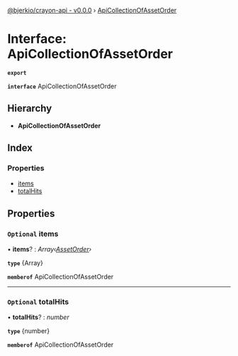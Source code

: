 [@bjerkio/crayon-api - v0.0.0](../README.md) › [ApiCollectionOfAssetOrder](apicollectionofassetorder.md)

# Interface: ApiCollectionOfAssetOrder

**`export`** 

**`interface`** ApiCollectionOfAssetOrder

## Hierarchy

* **ApiCollectionOfAssetOrder**

## Index

### Properties

* [items](apicollectionofassetorder.md#optional-items)
* [totalHits](apicollectionofassetorder.md#optional-totalhits)

## Properties

### `Optional` items

• **items**? : *Array‹[AssetOrder](assetorder.md)›*

**`type`** {Array<AssetOrder>}

**`memberof`** ApiCollectionOfAssetOrder

___

### `Optional` totalHits

• **totalHits**? : *number*

**`type`** {number}

**`memberof`** ApiCollectionOfAssetOrder
